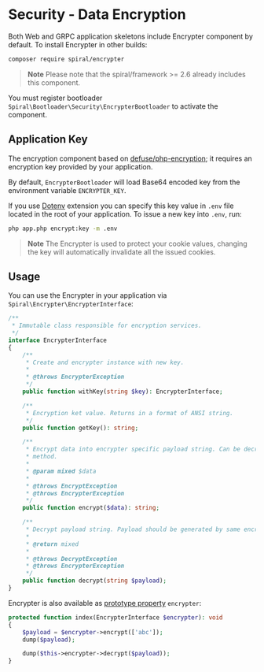 # Security - Data Encryption

Both Web and GRPC application skeletons include Encrypter component by default. To install Encrypter in other builds:

```bash
composer require spiral/encrypter
```

> **Note**
> Please note that the spiral/framework >= 2.6 already includes this component.

You must register bootloader `Spiral\Bootloader\Security\EncrypterBootloader` to activate the component.

## Application Key

The encryption component based on [defuse/php-encryption](https://github.com/defuse/php-encryption); it requires an
encryption key provided by your application.

By default, `EncrypterBootloader` will load Base64 encoded key from the environment variable `ENCRYPTER_KEY`.

If you use [Dotenv](/extension/dotenv.md) extension you can specify this key value in `.env` file located in the root of
your application. To issue a new key into `.env`, run:

```bash
php app.php encrypt:key -m .env
```

> **Note**
> The Encrypter is used to protect your cookie values, changing the key will automatically invalidate all the
issued cookies. 

## Usage

You can use the Encrypter in your application via `Spiral\Encrypter\EncrypterInterface`:

```php
/**
 * Immutable class responsible for encryption services.
 */
interface EncrypterInterface
{
    /**
     * Create and encrypter instance with new key.
     *
     * @throws EncrypterException
     */
    public function withKey(string $key): EncrypterInterface;

    /**
     * Encryption ket value. Returns in a format of ANSI string.
     */
    public function getKey(): string;

    /**
     * Encrypt data into encrypter specific payload string. Can be decrypted only using decrypt()
     * method.
     *
     * @param mixed $data
     *
     * @throws EncryptException
     * @throws EncrypterException
     */
    public function encrypt($data): string;

    /**
     * Decrypt payload string. Payload should be generated by same encrypter using encrypt() method.
     *
     * @return mixed
     *
     * @throws DecryptException
     * @throws EncrypterException
     */
    public function decrypt(string $payload);
}
```

Encrypter is also available as [prototype property](/basics/prototype.md) `encrypter`:

```php
protected function index(EncrypterInterface $encrypter): void
{
    $payload = $encrypter->encrypt(['abc']);
    dump($payload);

    dump($this->encrypter->decrypt($payload));
}
```
